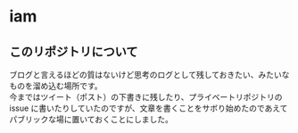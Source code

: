 # iam

## このリポジトリについて

ブログと言えるほどの質はないけど思考のログとして残しておきたい、みたいなものを溜め込む場所です。  
今まではツイート（ポスト）の下書きに残したり、プライベートリポジトリの issue に書いたりしていたのですが、文章を書くことをサボり始めたのであえてパブリックな場に置いておくことにしました。
